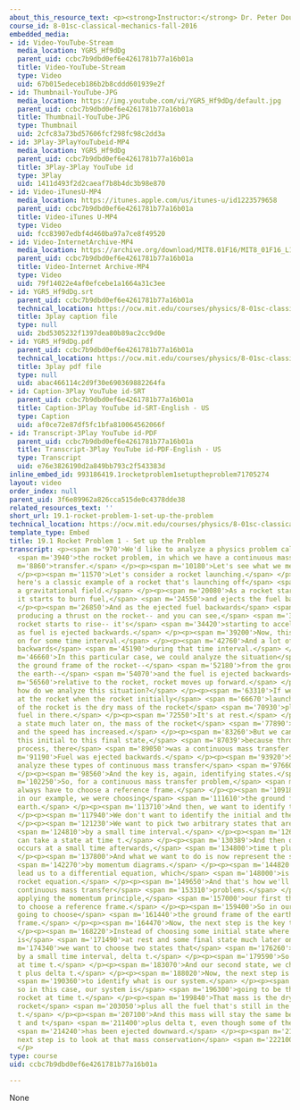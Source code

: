 ```yaml
---
about_this_resource_text: <p><strong>Instructor:</strong> Dr. Peter Dourmashkin</p>
course_id: 8-01sc-classical-mechanics-fall-2016
embedded_media:
- id: Video-YouTube-Stream
  media_location: YGR5_Hf9dDg
  parent_uid: ccbc7b9dbd0ef6e4261781b77a16b01a
  title: Video-YouTube-Stream
  type: Video
  uid: 67b015edeceb186b2b8cddd601939e2f
- id: Thumbnail-YouTube-JPG
  media_location: https://img.youtube.com/vi/YGR5_Hf9dDg/default.jpg
  parent_uid: ccbc7b9dbd0ef6e4261781b77a16b01a
  title: Thumbnail-YouTube-JPG
  type: Thumbnail
  uid: 2cfc83a73bd57606fcf298fc98c2dd3a
- id: 3Play-3PlayYouTubeid-MP4
  media_location: YGR5_Hf9dDg
  parent_uid: ccbc7b9dbd0ef6e4261781b77a16b01a
  title: 3Play-3Play YouTube id
  type: 3Play
  uid: 1411d493f2d2caeaf7b8b4dc3b98e870
- id: Video-iTunesU-MP4
  media_location: https://itunes.apple.com/us/itunes-u/id1223579658
  parent_uid: ccbc7b9dbd0ef6e4261781b77a16b01a
  title: Video-iTunes U-MP4
  type: Video
  uid: fcc83907edbf4d460ba97a7ce8f49520
- id: Video-InternetArchive-MP4
  media_location: https://archive.org/download/MIT8.01F16/MIT8_01F16_L19v01_360p.mp4
  parent_uid: ccbc7b9dbd0ef6e4261781b77a16b01a
  title: Video-Internet Archive-MP4
  type: Video
  uid: 79f14022e4af0efcebe1a1664a31c3ee
- id: YGR5_Hf9dDg.srt
  parent_uid: ccbc7b9dbd0ef6e4261781b77a16b01a
  technical_location: https://ocw.mit.edu/courses/physics/8-01sc-classical-mechanics-fall-2016/week-6-continuous-mass-transfer/19.1-rocket-problem-1-set-up-the-problem/19.1-rocket-problem-1-set-up-the-problem/YGR5_Hf9dDg.srt
  title: 3play caption file
  type: null
  uid: 2bd5305232f1397dea80b89ac2cc9d0e
- id: YGR5_Hf9dDg.pdf
  parent_uid: ccbc7b9dbd0ef6e4261781b77a16b01a
  technical_location: https://ocw.mit.edu/courses/physics/8-01sc-classical-mechanics-fall-2016/week-6-continuous-mass-transfer/19.1-rocket-problem-1-set-up-the-problem/19.1-rocket-problem-1-set-up-the-problem/YGR5_Hf9dDg.pdf
  title: 3play pdf file
  type: null
  uid: abac466114c2d9f30e690369882264fa
- id: Caption-3Play YouTube id-SRT
  parent_uid: ccbc7b9dbd0ef6e4261781b77a16b01a
  title: Caption-3Play YouTube id-SRT-English - US
  type: Caption
  uid: af0ce72e87df5fc1bfa810064562066f
- id: Transcript-3Play YouTube id-PDF
  parent_uid: ccbc7b9dbd0ef6e4261781b77a16b01a
  title: Transcript-3Play YouTube id-PDF-English - US
  type: Transcript
  uid: e76e3826190d2a849bb793c2f543383d
inline_embed_id: 993186419.1rocketproblem1setuptheproblem71705274
layout: video
order_index: null
parent_uid: 3f6e89962a826cca515de0c4378dde38
related_resources_text: ''
short_url: 19.1-rocket-problem-1-set-up-the-problem
technical_location: https://ocw.mit.edu/courses/physics/8-01sc-classical-mechanics-fall-2016/week-6-continuous-mass-transfer/19.1-rocket-problem-1-set-up-the-problem/19.1-rocket-problem-1-set-up-the-problem
template_type: Embed
title: 19.1 Rocket Problem 1 - Set up the Problem
transcript: <p><span m='970'>We'd like to analyze a physics problem called</span>
  <span m='3940'>the rocket problem, in which we have a continuous mass</span> <span
  m='8860'>transfer.</span> </p><p><span m='10180'>Let's see what we mean by that.</span>
  </p><p><span m='11570'>Let's consider a rocket launching.</span> </p><p><span m='14260'>So
  here's a classic example of a rocket that's launching off</span> <span m='18330'>in
  a gravitational field.</span> </p><p><span m='20080'>As a rocket starts at rest,
  it starts to burn fuel,</span> <span m='24550'>and ejects the fuel backwards.</span>
  </p><p><span m='26850'>And as the ejected fuel backwards</span> <span m='29470'>is
  producing a thrust on the rocket-- and you can see,</span> <span m='32409'>as the
  rocket starts to rise-- it's</span> <span m='34420'>starting to accelerate upwards
  as fuel is ejected backwards.</span> </p><p><span m='39200'>Now, this process goes
  on for some time interval.</span> </p><p><span m='42760'>And a lot of fuel is ejected
  backwards</span> <span m='45190'>during that time interval.</span> </p><p><span
  m='46660'>In this particular case, we could analyze the situation</span> <span m='50080'>from
  the ground frame of the rocket--</span> <span m='52180'>from the ground frame of
  the earth--</span> <span m='54070'>and the fuel is ejected backwards</span> <span
  m='56560'>relative to the rocket, rocket moves up forward.</span> </p><p><span m='59810'>So
  how do we analyze this situation?</span> </p><p><span m='63310'>If we just looked
  at the rocket when the rocket initially</span> <span m='66670'>launched, the mass
  of the rocket is the dry mass of the rocket</span> <span m='70930'>plus all the
  fuel in there.</span> </p><p><span m='72550'>It's at rest.</span> </p><p><span m='74200'>In
  a state much later on, the mass of the rocket</span> <span m='77890'>has decreased
  and the speed has increased.</span> </p><p><span m='83260'>But we can't just compare
  this initial to this final state,</span> <span m='87039'>because throughout this
  process, there</span> <span m='89050'>was a continuous mass transfer.</span> </p><p><span
  m='91190'>Fuel was ejected backwards.</span> </p><p><span m='93920'>So how do we
  analyze these types of continuous mass transfer</span> <span m='97660'>problems?</span>
  </p><p><span m='98560'>And the key is, again, identifying states.</span> </p><p><span
  m='102250'>So, for a continuous mass transfer problem,</span> <span m='105460'>we
  always have to choose a reference frame.</span> </p><p><span m='109180'>So here,
  in our example, we were choosing</span> <span m='111610'>the ground frame of the
  earth.</span> </p><p><span m='113710'>And then, we want to identify two states.</span>
  </p><p><span m='117940'>We don't want to identify the initial and the final states.</span>
  </p><p><span m='121230'>We want to pick two arbitrary states that are separated</span>
  <span m='124810'>by a small time interval.</span> </p><p><span m='126830'>So we
  can take a state at time t.</span> </p><p><span m='130389'>And then our second state
  occurs at a small time afterwards,</span> <span m='134800'>time t plus delta t.</span>
  </p><p><span m='137800'>And what we want to do is now represent the state changes</span>
  <span m='142270'>by momentum diagrams.</span> </p><p><span m='144820'>And that will
  lead us to a differential equation, which</span> <span m='148000'>is called the
  rocket equation.</span> </p><p><span m='149650'>And that's how we'll analyze all
  continuous mass transfer</span> <span m='153310'>problems.</span> </p><p><span m='154920'>In
  applying the momentum principle,</span> <span m='157000'>our first thing is just
  to choose a reference frame.</span> </p><p><span m='159400'>So in our example, we're
  going to choose</span> <span m='161440'>the ground frame of the earth as a reference
  frame.</span> </p><p><span m='164470'>Now, the next step is the key to these processes.</span>
  </p><p><span m='168220'>Instead of choosing some initial state where the rocket
  is</span> <span m='171490'>at rest and some final state much later on,</span> <span
  m='174340'>we want to choose two states that</span> <span m='176260'>are separated
  by a small time interval, delta t.</span> </p><p><span m='179590'>So our first state,
  at time t.</span> </p><p><span m='183070'>And our second state, we choose at time
  t plus delta t.</span> </p><p><span m='188020'>Now, the next step is that we have</span>
  <span m='190360'>to identify what is our system.</span> </p><p><span m='192610'>And
  so in this case, our system is</span> <span m='196300'>going to be the mass of the
  rocket at time t.</span> </p><p><span m='199840'>That mass is the dry mass of the
  rocket</span> <span m='203050'>plus all the fuel that's still in the rocket at time
  t.</span> </p><p><span m='207100'>And this mass will stay the same between times
  t and t</span> <span m='211400'>plus delta t, even though some of the mass</span>
  <span m='214240'>has been ejected downward.</span> </p><p><span m='218620'>So our
  next step is to look at that mass conservation</span> <span m='222100'>of the system.</span>
  </p>
type: course
uid: ccbc7b9dbd0ef6e4261781b77a16b01a

---
```

None